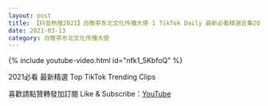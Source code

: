 ```yaml
---
layout: post
title: 【抖音熱搜2021】白敬亭东北文化传播大使 1 TikTok Daily 最新必看精選合集2021 03 13
date: 2021-03-13
category: 白敬亭东北文化传播大使
---
```


{% include youtube-video.html id="nfk1_5KbfoQ" %}

2021必看 最新精選 Top TikTok Trending Clips

喜歡請點贊轉發加訂閱 Like & Subscribe：[YouTube](https://www.youtube.com/channel/UCAoR7VcanIPd04uEq_GIylA/videos)

